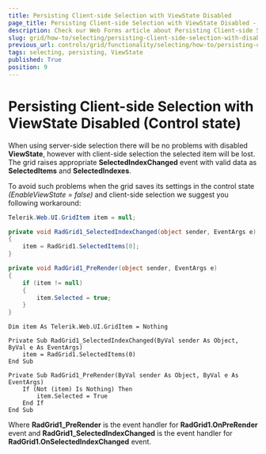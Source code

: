 ```yaml
---
title: Persisting Client-side Selection with ViewState Disabled
page_title: Persisting Client-side Selection with ViewState Disabled - RadGrid
description: Check our Web Forms article about Persisting Client-side Selection with ViewState Disabled.
slug: grid/how-to/selecting/persisting-client-side-selection-with-disabled-viewstate
previous_url: controls/grid/functionality/selecting/how-to/persisting-client-side-selection-with-disabled-viewstate
tags: selecting, persisting, ViewState
published: True
position: 9
---
```


# Persisting Client-side Selection with ViewState Disabled (Control state)

When using server-side selection there will be no problems with disabled **ViewState**, however with client-side selection the selected item will be lost. The grid raises appropriate **SelectedIndexChanged** event with valid data as **SelectedItems** and **SelectedIndexes**.

To avoid such problems when the grid saves its settings in the control state *(EnableViewState = false)* and client-side selection we suggest you following workaround:

````C#
Telerik.Web.UI.GridItem item = null;

private void RadGrid1_SelectedIndexChanged(object sender, EventArgs e)
{
    item = RadGrid1.SelectedItems[0];
}

private void RadGrid1_PreRender(object sender, EventArgs e)
{
    if (item != null)
    {
        item.Selected = true;
    }
}
````
````VB
Dim item As Telerik.Web.UI.GridItem = Nothing

Private Sub RadGrid1_SelectedIndexChanged(ByVal sender As Object, ByVal e As EventArgs)
    item = RadGrid1.SelectedItems(0)
End Sub

Private Sub RadGrid1_PreRender(ByVal sender As Object, ByVal e As EventArgs)
    If (Not (item) Is Nothing) Then
        item.Selected = True
    End If
End Sub
````

Where **RadGrid1_PreRender** is the event handler for **RadGrid1.OnPreRender** event and **RadGrid1_SelectedIndexChanged** is the event handler for **RadGrid1.OnSelectedIndexChanged** event.
